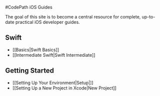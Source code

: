#CodePath iOS Guides

The goal of this site is to become a central resource for complete, up-to-date practical iOS developer guides.

## Swift

* [[Basics|Swift Basics]]
* [[Intermediate Swift|Swift Intermediate]]

## Getting Started

* [[Setting Up Your Environment|Setup|]]
* [[Setting Up a New Project in Xcode|New Project]]